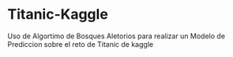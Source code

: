 # Titanic-Kaggle

Uso de Algortimo de Bosques Aletorios para realizar un Modelo de Prediccion sobre el reto de Titanic de kaggle
